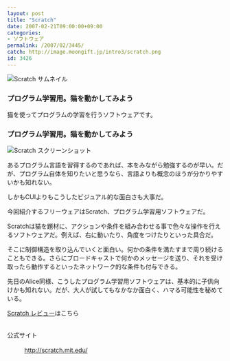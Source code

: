 ```yaml
---
layout: post
title: "Scratch"
date: 2007-02-21T09:00:00+09:00
categories:
- ソフトウェア
permalink: /2007/02/3445/
catch: http://image.moongift.jp/intro3/scratch.png
id: 3426
---
```

 ![Scratch サムネイル](http://image.moongift.jp/intro3/scratch.t.png "Scratch サムネイル")
  

### プログラム学習用。猫を動かしてみよう
  
猫を使ってプログラムの学習を行うソフトウェアです。  
<!--more-->  

### プログラム学習用。猫を動かしてみよう
  

![Scratch スクリーンショット](http://image.moongift.jp/intro3/scratch.png "Scratch スクリーンショット")

  

あるプログラム言語を習得するのであれば、本をみながら勉強するのが早い。だが、プログラム自体を知りたいと思うなら、言語よりも概念のほうが分かりやすいかも知れない。

  

しかもCUIよりもこうしたビジュアル的な面白さも大事だ。

  

今回紹介するフリーウェアはScratch、プログラム学習用ソフトウェアだ。

  

Scratchは猫を題材に、アクションや条件を組み合わせる事で色々な操作を行えるソフトウェアだ。例えば、右に動いたり、角度をつけたりといった具合だ。

  

そこに制御構造を取り込んでいくと面白い。何かの条件を満たすまで周り続けることもできる。さらにブロードキャストで何かのメッセージを送り、それを受け取ったら動作するといったネットワーク的な条件も付与できる。

  

先日のAlice同様、こうしたプログラム学習用ソフトウェアは、基本的に子供向けかも知れない。だが、大人が試してもなかなか面白く、ハマる可能性を秘めている。

  

[Scratch レビュー](http://fw.moongift.jp/review/i-3448.html)はこちら

  
<dl>
<br><dt>公式サイト</dt>
<br><dd><a href="http://scratch.mit.edu/" target="_blank">http://scratch.mit.edu/</a></dd>
<br>
</dl>